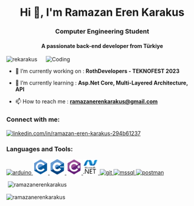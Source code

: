 <h1 align="center">Hi 👋, I'm Ramazan Eren Karakus</h1>
<h3 align="center">Computer Engineering Student</h3>
<h4 align="center">A passionate back-end developer from Türkiye</h4>

<img align="right" alt="Coding" width="400" src="https://media.tenor.com/NOYF3f82b_gAAAAC/programmer.gif">

<p align="left"> <img src="https://komarev.com/ghpvc/?username=rekarakus&label=Profile%20views&color=0e75b6&style=flat" alt="rekarakus" /> </p>

- 🔭 I’m currently working on : **RothDevelopers - TEKNOFEST 2023**

- 🌱 I’m currently learning : **Asp.Net Core, Multi-Layered Architecture, API**

- 📫 How to reach me : **ramazanerenkarakus@gmail.com**

<h3 align="left">Connect with me:</h3>
<p align="left">
<a href="https://linkedin.com/in/linkedin.com/in/ramazan-eren-karakuş-294b61237" target="blank"><img align="center" src="https://raw.githubusercontent.com/rahuldkjain/github-profile-readme-generator/master/src/images/icons/Social/linked-in-alt.svg" alt="linkedin.com/in/ramazan-eren-karakuş-294b61237" height="30" width="40" /></a>
</p>

<h3 align="left">Languages and Tools:</h3>
<p align="left"> <a href="https://www.arduino.cc/" target="_blank" rel="noreferrer"> <img src="https://cdn.worldvectorlogo.com/logos/arduino-1.svg" alt="arduino" width="40" height="40"/> </a> <a href="https://www.cprogramming.com/" target="_blank" rel="noreferrer"> <img src="https://raw.githubusercontent.com/devicons/devicon/master/icons/c/c-original.svg" alt="c" width="40" height="40"/> </a> <a href="https://www.w3schools.com/cpp/" target="_blank" rel="noreferrer"> <img src="https://raw.githubusercontent.com/devicons/devicon/master/icons/cplusplus/cplusplus-original.svg" alt="cplusplus" width="40" height="40"/> </a> <a href="https://www.w3schools.com/cs/" target="_blank" rel="noreferrer"> <img src="https://raw.githubusercontent.com/devicons/devicon/master/icons/csharp/csharp-original.svg" alt="csharp" width="40" height="40"/> </a> <a href="https://dotnet.microsoft.com/" target="_blank" rel="noreferrer"> <img src="https://raw.githubusercontent.com/devicons/devicon/master/icons/dot-net/dot-net-original-wordmark.svg" alt="dotnet" width="40" height="40"/> </a> <a href="https://git-scm.com/" target="_blank" rel="noreferrer"> <img src="https://www.vectorlogo.zone/logos/git-scm/git-scm-icon.svg" alt="git" width="40" height="40"/> </a> <a href="https://www.microsoft.com/en-us/sql-server" target="_blank" rel="noreferrer"> <img src="https://www.svgrepo.com/show/303229/microsoft-sql-server-logo.svg" alt="mssql" width="40" height="40"/> </a> <a href="https://postman.com" target="_blank" rel="noreferrer"> <img src="https://www.vectorlogo.zone/logos/getpostman/getpostman-icon.svg" alt="postman" width="40" height="40"/> </a> </p>

<p>&nbsp;<img align="center" src="https://github-readme-stats.vercel.app/api?username=ramazanerenkarakus&show_icons=true&locale=en" alt="ramazanerenkarakus" /></p>

<p><img align="center" src="https://github-readme-streak-stats.herokuapp.com/?user=ramazanerenkarakus&" alt="ramazanerenkarakus" /></p>
